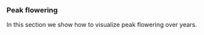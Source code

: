 ### Peak flowering

In this section we show how to visualize peak flowering over years.
<br><br><br>